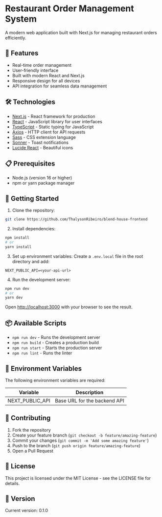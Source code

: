 # Restaurant Order Management System

A modern web application built with Next.js for managing restaurant orders efficiently.

## 🚀 Features

- Real-time order management
- User-friendly interface
- Built with modern React and Next.js
- Responsive design for all devices
- API integration for seamless data management

## 🛠️ Technologies

- [Next.js](https://nextjs.org/) - React framework for production
- [React](https://reactjs.org/) - JavaScript library for user interfaces
- [TypeScript](https://www.typescriptlang.org/) - Static typing for JavaScript
- [Axios](https://axios-http.com/) - HTTP client for API requests
- [Sass](https://sass-lang.com/) - CSS extension language
- [Sonner](https://sonner.emilkowal.ski/) - Toast notifications
- [Lucide React](https://lucide.dev/) - Beautiful icons

## 📋 Prerequisites

- Node.js (version 16 or higher)
- npm or yarn package manager

## 🚀 Getting Started

1. Clone the repository:
```bash
git clone https://github.com/ThalysonRibeiro/blend-house-frontend
```

2. Install dependencies:
```bash
npm install
# or
yarn install
```

3. Set up environment variables:
Create a `.env.local` file in the root directory and add:
```
NEXT_PUBLIC_API=<your-api-url>
```

4. Run the development server:
```bash
npm run dev
# or
yarn dev
```

Open [http://localhost:3000](http://localhost:3000) with your browser to see the result.

## 📦 Available Scripts

- `npm run dev` - Runs the development server
- `npm run build` - Creates a production build
- `npm run start` - Starts the production server
- `npm run lint` - Runs the linter

## 🔧 Environment Variables

The following environment variables are required:

| Variable | Description |
|----------|-------------|
| NEXT_PUBLIC_API | Base URL for the backend API |

## 🤝 Contributing

1. Fork the repository
2. Create your feature branch (`git checkout -b feature/amazing-feature`)
3. Commit your changes (`git commit -m 'Add some amazing feature'`)
4. Push to the branch (`git push origin feature/amazing-feature`)
5. Open a Pull Request

## 📄 License

This project is licensed under the MIT License - see the LICENSE file for details.

## 🎯 Version

Current version: 0.1.0
